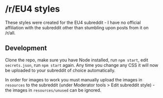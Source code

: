# /r/EU4 styles

These styles were created for the EU4 subreddit - I have no official affiliation with the subreddit other than stumbling upon posts from it on /r/all.

## Development

Clone the repo, make sure you have Node installed, run `npm start`, edit `secrets.json`, run `npm start` again. Any time you change any CSS it will now be uploaded to your subreddit of choice automatically.

In order for images to work you must manually upload the images in `resources` to the subreddit (under Moderator tools > Edit subreddit style) - the images in `resources/unused` can be ignored.
